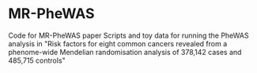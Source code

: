 # MR-PheWAS
Code for MR-PheWAS paper
Scripts and toy data for running the PheWAS analysis in "Risk factors for eight common cancers revealed from a phenome-wide Mendelian randomisation analysis of 378,142 cases and 485,715 controls"
